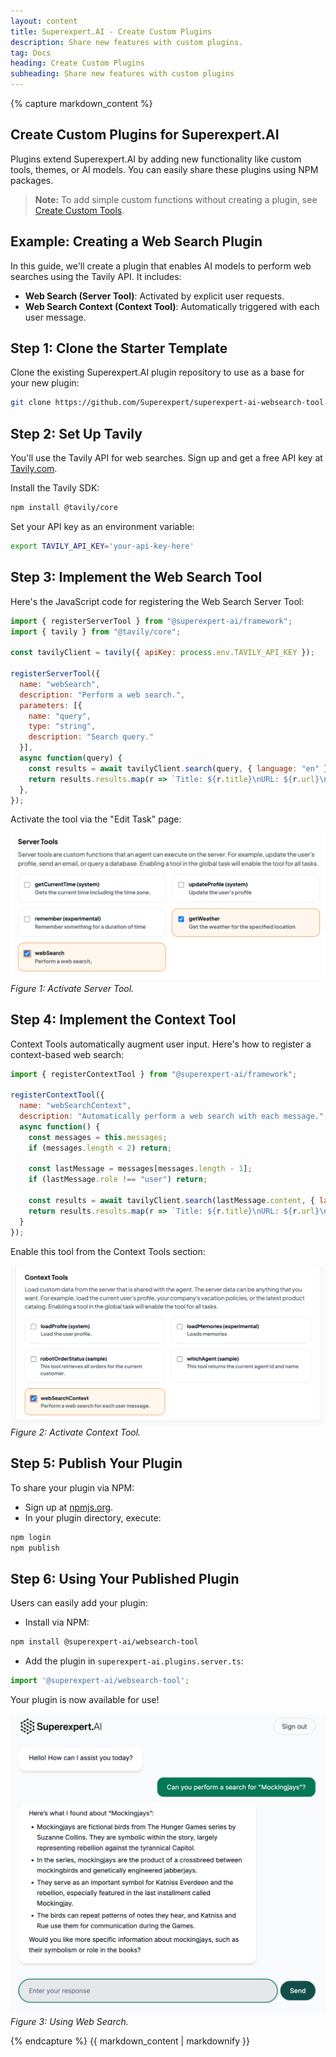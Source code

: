 ```yaml
---
layout: content
title: Superexpert.AI - Create Custom Plugins
description: Share new features with custom plugins.
tag: Docs
heading: Create Custom Plugins
subheading: Share new features with custom plugins
---
```

<article>
{% capture markdown_content %}

# Create Custom Plugins for Superexpert.AI

Plugins extend Superexpert.AI by adding new functionality like custom tools, themes, or AI models. You can easily share these plugins using NPM packages.

> **Note:** To add simple custom functions without creating a plugin, see [Create Custom Tools](/docs/create-custom-tools).

## Example: Creating a Web Search Plugin

In this guide, we'll create a plugin that enables AI models to perform web searches using the Tavily API. It includes:

* **Web Search (Server Tool)**: Activated by explicit user requests.
* **Web Search Context (Context Tool)**: Automatically triggered with each user message.

## Step 1: Clone the Starter Template

Clone the existing Superexpert.AI plugin repository to use as a base for your new plugin:

```bash
git clone https://github.com/Superexpert/superexpert-ai-websearch-tool.git
```

## Step 2: Set Up Tavily

You'll use the Tavily API for web searches. Sign up and get a free API key at [Tavily.com](https://tavily.com/).

Install the Tavily SDK:

```bash
npm install @tavily/core
```

Set your API key as an environment variable:

```bash
export TAVILY_API_KEY='your-api-key-here'
```

## Step 3: Implement the Web Search Tool

Here's the JavaScript code for registering the Web Search Server Tool:

```js
import { registerServerTool } from "@superexpert-ai/framework";
import { tavily } from "@tavily/core";

const tavilyClient = tavily({ apiKey: process.env.TAVILY_API_KEY });

registerServerTool({
  name: "webSearch",
  description: "Perform a web search.",
  parameters: [{
    name: "query",
    type: "string",
    description: "Search query."
  }],
  async function(query) {
    const results = await tavilyClient.search(query, { language: "en" });
    return results.results.map(r => `Title: ${r.title}\nURL: ${r.url}\nContent: ${r.content}`).join("\n\n");
  },
});
```

Activate the tool via the "Edit Task" page:

![Server Tool](server-tool.png)
*Figure 1: Activate Server Tool.*

## Step 4: Implement the Context Tool

Context Tools automatically augment user input. Here's how to register a context-based web search:

```js
import { registerContextTool } from "@superexpert-ai/framework";

registerContextTool({
  name: "webSearchContext",
  description: "Automatically perform a web search with each message.",
  async function() {
    const messages = this.messages;
    if (messages.length < 2) return;

    const lastMessage = messages[messages.length - 1];
    if (lastMessage.role !== "user") return;

    const results = await tavilyClient.search(lastMessage.content, { language: "en" });
    return results.results.map(r => `Title: ${r.title}\nURL: ${r.url}\nContent: ${r.content}`).join("\n\n");
  }
});
```

Enable this tool from the Context Tools section:

![Context Tool](context-tool.png)
*Figure 2: Activate Context Tool.*

## Step 5: Publish Your Plugin

To share your plugin via NPM:

* Sign up at [npmjs.org](https://npmjs.org).
* In your plugin directory, execute:

```bash
npm login
npm publish
```

## Step 6: Using Your Published Plugin

Users can easily add your plugin:

* Install via NPM:

```bash
npm install @superexpert-ai/websearch-tool
```

* Add the plugin in `superexpert-ai.plugins.server.ts`:

```js
import '@superexpert-ai/websearch-tool';
```

Your plugin is now available for use!

![Server Tool](using-web-search.png)
*Figure 3: Using Web Search.*

{% endcapture %}
{{ markdown_content | markdownify }}

</article>


